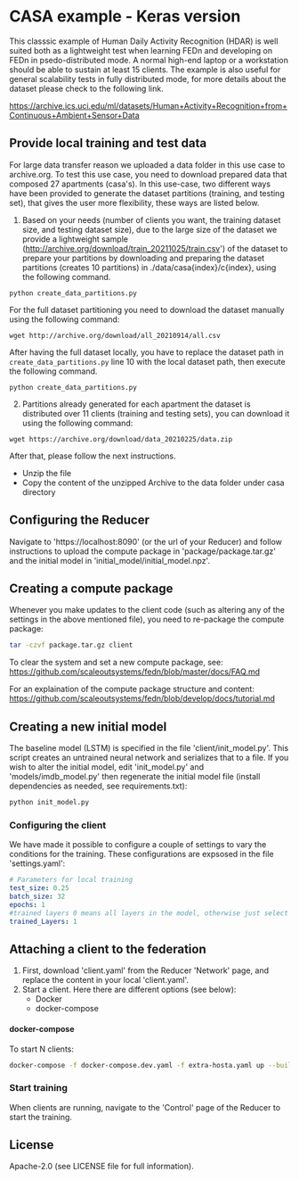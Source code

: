 # CASA example - Keras version
This classsic example of Human Daily Activity Recognition (HDAR) is well suited both as a lightweight test when learning FEDn and developing on FEDn in psedo-distributed mode. A normal high-end laptop or a workstation should be able to sustain at least 15 clients. The example is also useful for general scalability tests in fully distributed mode, for more details about the dataset please check to the following link.

https://archive.ics.uci.edu/ml/datasets/Human+Activity+Recognition+from+Continuous+Ambient+Sensor+Data


## Provide local training and test data
For large data transfer reason we uploaded a data folder in this use case to archive.org. To test this use case, you need to download prepared data that composed 27 apartments (casa's). In this use-case, two different ways have been provided to generate the dataset partitions (training, and testing set), that gives the user more flexibility, these ways are listed below.

1. Based on your needs (number of clients you want, the training dataset size, and testing dataset size), due to the large size of the dataset we provide a lightweight sample (http://archive.org/download/train_20211025/train.csv') of the dataset to prepare your partitions by downloading and preparing the dataset partitions (creates 10 partitions) in ./data/casa{index}/c{index}, using the following command.
```
python create_data_partitions.py
```
For the full dataset partitioning you need to download the dataset manually using the following command:
```
wget http://archive.org/download/all_20210914/all.csv
```
After having the full dataset locally, you have to replace the dataset path in ``` create_data_partitions.py ``` line 10 with the local dataset path, then execute the following command.
```
python create_data_partitions.py
```

2. Partitions already generated for each apartment the dataset is distributed over 11 clients (training and testing sets),  you can download it using the following command:
```
wget https://archive.org/download/data_20210225/data.zip
```
After that, please follow the next instructions.
   - Unzip the file
   - Copy the content of the unzipped Archive to the data folder under casa directory





## Configuring the Reducer  
Navigate to 'https://localhost:8090' (or the url of your Reducer) and follow instructions to upload the compute package in 'package/package.tar.gz' and the initial model in 'initial_model/initial_model.npz'. 

## Creating a compute package
Whenever you make updates to the client code (such as altering any of the settings in the above mentioned file), you need to re-package the compute package:

```bash
tar -czvf package.tar.gz client
```
To clear the system and set a new compute package, see: https://github.com/scaleoutsystems/fedn/blob/master/docs/FAQ.md

For an explaination of the compute package structure and content: https://github.com/scaleoutsystems/fedn/blob/develop/docs/tutorial.md
 
## Creating a new initial model
The baseline model (LSTM) is specified in the file 'client/init_model.py'. This script creates an untrained neural network and serializes that to a file.  If you wish to alter the initial model, edit 'init_model.py' and 'models/imdb_model.py' then regenerate the initial model file (install dependencies as needed, see requirements.txt):

```bash
python init_model.py 
```
### Configuring the client
We have made it possible to configure a couple of settings to vary the conditions for the training. These configurations are expsosed in the file 'settings.yaml': 

```yaml 
# Parameters for local training
test_size: 0.25
batch_size: 32
epochs: 1
#trained layers 0 means all layers in the model, otherwise just select the layers based on the identified number
trained_Layers: 1
```

## Attaching a client to the federation

1. First, download 'client.yaml' from the Reducer 'Network' page, and replace the content in your local 'client.yaml'. 
2. Start a client. Here there are different options (see below): 
    - Docker 
    - docker-compose
 
#### docker-compose
To start N clients: 

```bash
docker-compose -f docker-compose.dev.yaml -f extra-hosta.yaml up --build 
```
### Start training 
When clients are running, navigate to the 'Control' page of the Reducer to start the training. 




## License
Apache-2.0 (see LICENSE file for full information).



[comment]: <> (## Start the client)

[comment]: <> (The easiest way to start clients for quick testing is by using Docker. We provide a docker-compose template for convenience. First, edit 'fedn-network.yaml' to provide information about the reducer endpoint. Then:)

[comment]: <> (```bash)

[comment]: <> (docker-compose -f docker-compose.yaml up --scale client=2 )

[comment]: <> (```)

[comment]: <> (> Note that this assumes that a FEDn network is running &#40;see separate deployment instructions&#41;. The file 'docker-compose.yaml' is for testing against a local pseudo-distributed FEDn network. Use 'docker-compose.decentralised.yaml' if you are connecting against a reducer part of a distributed setup and provide a 'extra_hosts' file.)

[comment]: <> (The easiest way to start clients for quick testing is by using Docker. We provide a docker-compose template for convenience. First, edit 'fedn-network.yaml' to provide information about the reducer endpoint. Then:)

[comment]: <> (The easiest way to distribute data across client is to start this command instead of the previous one )

[comment]: <> (```bash)

[comment]: <> (docker-compose -f docker-compose.decentralised.yaml up --build)

[comment]: <> (```)


[comment]: <> (## Configure and start a client using cpu device)

[comment]: <> (The easiest way to start clients for quick testing is to use shell script.The following )

[comment]: <> (shell script will configure and start a client on a blank Ubuntu 20.04 LTS VM:    )


[comment]: <> (```bash)

[comment]: <> (#!/bin/bash)

[comment]: <> (# Install Docker and docker-compose)

[comment]: <> (sudo apt-get update)

[comment]: <> (sudo sudo snap install docker)

[comment]: <> (# clone the nlp_imdb example)

[comment]: <> (git https://github.com/scaleoutsystems/FEDn-client-casa-keras.git)

[comment]: <> (cd FEDn-client-casa-keras)

[comment]: <> (# if no available data, download it from archive)

[comment]: <> (# wget https://archive.org/download/data_20210225/data.zip)

[comment]: <> (# sudo apt install unzip)

[comment]: <> (# unzip -o data.zip)

[comment]: <> (# sudo rm data.zip)

[comment]: <> (# Make sure you have edited extra-hosts.yaml to provide hostname mappings for combiners)

[comment]: <> (# Make sure you have edited client.yaml to provide hostname mappings for reducer)

[comment]: <> (sudo docker-compose -f docker-compose.yaml -f extra-hosts.yaml up --build)

[comment]: <> (```)

[comment]: <> (### Start prediction- global model serving)

[comment]: <> (We have made it possible to use the trained global model for prediction, to start the UI make sure that the FEDn-network is)

[comment]: <> (is started and run the flask app &#40;python predict/app.py&#41;)

[comment]: <> (```bash)

[comment]: <> (# prediction/)

[comment]: <> (python app.py)

[comment]: <> (```)


[comment]: <> (## License)

[comment]: <> (Apache-2.0 &#40;see LICENSE file for full information&#41;.)